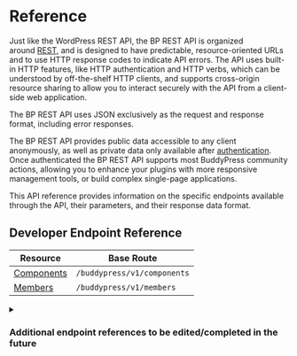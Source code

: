 # Reference

Just like the WordPress REST API, the BP REST API is organized around [REST](http://en.wikipedia.org/wiki/Representational_state_transfer), and is designed to have predictable, resource-oriented URLs and to use HTTP response codes to indicate API errors. The API uses built-in HTTP features, like HTTP authentication and HTTP verbs, which can be understood by off-the-shelf HTTP clients, and supports cross-origin resource sharing to allow you to interact securely with the API from a client-side web application.

The BP REST API uses JSON exclusively as the request and response format, including error responses.

The BP REST API provides public data accessible to any client anonymously, as well as private data only available after [authentication](https://developer.buddypress.org/bp-rest-api/#about-authentification). Once authenticated the BP REST API supports most BuddyPress community actions, allowing you to enhance your plugins with more responsive management tools, or build complex single-page applications.

This API reference provides information on the specific endpoints available through the API, their parameters, and their response data format.

## Developer Endpoint Reference

| Resource | Base Route |
| --- | --- |
| [Components](https://developer.buddypress.org/bp-rest-api/reference/components/) | `/buddypress/v1/components` |
| [Members](https://developer.buddypress.org/bp-rest-api/reference/members/) | `/buddypress/v1/members` |

<details>
<summary><h3>Additional endpoint references to be edited/completed in the future</h3></summary>
  
| Resource | Base Route |
| --- | --- |
| [Activity](https://developer.buddypress.org/bp-rest-api/reference/activity/) | `/buddypress/v1/activity` |
| [Extended Profiles](https://developer.buddypress.org/bp-rest-api/reference/extended-profiles/): |  | 
| – [Profile Group](https://developer.buddypress.org/bp-rest-api/reference/extended-profiles/profile-group/) | `/buddypress/v1/xprofile/groups` | 
| – [Profile Field](https://developer.buddypress.org/bp-rest-api/reference/extended-profiles/profile-field/) | `/buddypress/v1/xprofile/fields` |  
| – [Profile Data](https://developer.buddypress.org/bp-rest-api/reference/extended-profiles/profile-data/) | `/buddypress/v1/xprofile/<field_id>/data/<user_id>` |   
| [User Groups](https://developer.buddypress.org/bp-rest-api/reference/user-groups/): |  | 
| – [Groups](https://developer.buddypress.org/bp-rest-api/reference/user-groups/groups/) | `/buddypress/v1/groups` | 
| – [Group Membership](https://developer.buddypress.org/bp-rest-api/reference/user-groups/group-membership/) | `/buddypress/v1/groups/<group_id>/members` |  
| – [Group Membership Requests](https://developer.buddypress.org/bp-rest-api/reference/user-groups/group-membership-requests/) | `/buddypress/v1/groups/<group_id>/membership-request` |  
| – [Group Invites](https://developer.buddypress.org/bp-rest-api/reference/user-groups/group-invites/) | `/buddypress/v1/groups/<group_id>/invites` |   
| [Private Messaging](https://developer.buddypress.org/bp-rest-api/reference/private-messaging/) | `/buddypress/v1/messages` | 
| [Sitewide Notices](https://developer.buddypress.org/bp-rest-api/reference/private-messaging/sitewide-notices/) | `/buddypress/v1/sitewide-notices` |
| [Screen Notifications](https://developer.buddypress.org/bp-rest-api/reference/screen-notifications/) | `/buddypress/v1/notifications` |
| [Attachments](https://developer.buddypress.org/bp-rest-api/reference/attachments/): |  |  
| – [Member Avatar](https://developer.buddypress.org/bp-rest-api/reference/attachments/member-avatar/) | `/buddypress/v1/members/<user_id>/avatar` |
| – [Member Cover Image](https://developer.buddypress.org/bp-rest-api/reference/attachments/member-cover-image/) | `/buddypress/v1/members/<user_id>/cover` | 
| – [Group Avatar](https://developer.buddypress.org/bp-rest-api/reference/attachments/group-avatar/) | `/buddypress/v1/groups/<group_id>/avatar` | 
| – [Group Cover Image](https://developer.buddypress.org/bp-rest-api/reference/attachments/group-cover-image/) | `/buddypress/v1/groups/<group_id>/cover` |  
| – [Blog Avatar](https://developer.buddypress.org/bp-rest-api/reference/attachments/blog-avatar/) | `/buddypress/v1/blogs/<id>/avatar` |  
| [User Blogs](https://developer.buddypress.org/bp-rest-api/reference/blogs/) | `/buddypress/v1/blogs` |
| [User Signups](https://developer.buddypress.org/bp-rest-api/reference/signup/) | `/buddypress/v1/signup` |
| [Friend Connections](https://developer.buddypress.org/bp-rest-api/reference/friends/) | `/buddypress/v1/friends` |

</details>


